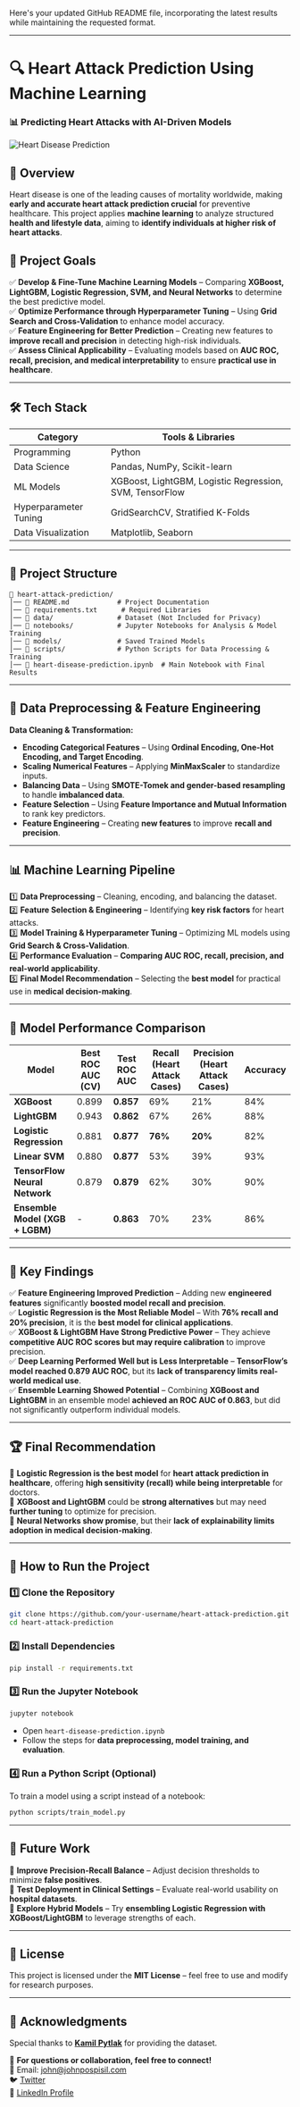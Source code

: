 Here's your updated GitHub README file, incorporating the latest results while maintaining the requested format.

---

# **🔍 Heart Attack Prediction Using Machine Learning**
### **📊 Predicting Heart Attacks with AI-Driven Models**
![Heart Disease Prediction](https://github.com/user-attachments/assets/ea92c7db-f7ed-4e40-a0c8-cd92fb56cab1)

## **📌 Overview**
Heart disease is one of the leading causes of mortality worldwide, making **early and accurate heart attack prediction crucial** for preventive healthcare. This project applies **machine learning** to analyze structured **health and lifestyle data**, aiming to **identify individuals at higher risk of heart attacks**.

## **🎯 Project Goals**
✅ **Develop & Fine-Tune Machine Learning Models** – Comparing **XGBoost, LightGBM, Logistic Regression, SVM, and Neural Networks** to determine the best predictive model.  
✅ **Optimize Performance through Hyperparameter Tuning** – Using **Grid Search and Cross-Validation** to enhance model accuracy.  
✅ **Feature Engineering for Better Prediction** – Creating new features to **improve recall and precision** in detecting high-risk individuals.  
✅ **Assess Clinical Applicability** – Evaluating models based on **AUC ROC, recall, precision, and medical interpretability** to ensure **practical use in healthcare**.

---

## **🛠️ Tech Stack**
| **Category**  | **Tools & Libraries** |
|--------------|----------------------|
| Programming  | Python |
| Data Science | Pandas, NumPy, Scikit-learn |
| ML Models    | XGBoost, LightGBM, Logistic Regression, SVM, TensorFlow |
| Hyperparameter Tuning | GridSearchCV, Stratified K-Folds |
| Data Visualization | Matplotlib, Seaborn |

---

## **📂 Project Structure**
```plaintext
📁 heart-attack-prediction/
│── 📄 README.md            # Project Documentation
│── 📄 requirements.txt      # Required Libraries
│── 📁 data/                # Dataset (Not Included for Privacy)
│── 📁 notebooks/           # Jupyter Notebooks for Analysis & Model Training
│── 📁 models/              # Saved Trained Models
│── 📁 scripts/             # Python Scripts for Data Processing & Training
│── 📄 heart-disease-prediction.ipynb  # Main Notebook with Final Results
```

---

## **🔬 Data Preprocessing & Feature Engineering**
**Data Cleaning & Transformation:**
- **Encoding Categorical Features** – Using **Ordinal Encoding, One-Hot Encoding, and Target Encoding**.
- **Scaling Numerical Features** – Applying **MinMaxScaler** to standardize inputs.
- **Balancing Data** – Using **SMOTE-Tomek and gender-based resampling** to handle **imbalanced data**.
- **Feature Selection** – Using **Feature Importance and Mutual Information** to rank key predictors.
- **Feature Engineering** – Creating **new features** to improve **recall and precision**.

---

## **📊 Machine Learning Pipeline**
1️⃣ **Data Preprocessing** – Cleaning, encoding, and balancing the dataset.  
2️⃣ **Feature Selection & Engineering** – Identifying **key risk factors** for heart attacks.  
3️⃣ **Model Training & Hyperparameter Tuning** – Optimizing ML models using **Grid Search & Cross-Validation**.  
4️⃣ **Performance Evaluation** – **Comparing AUC ROC, recall, precision, and real-world applicability**.  
5️⃣ **Final Model Recommendation** – Selecting the **best model** for practical use in **medical decision-making**.

---

## **🔎 Model Performance Comparison**
| **Model** | **Best ROC AUC (CV)** | **Test ROC AUC** | **Recall (Heart Attack Cases)** | **Precision (Heart Attack Cases)** | **Accuracy** |
|-----------|-----------------|----------------|----------------|----------------|----------------|
| **XGBoost** | 0.899 | **0.857** | 69% | 21% | 84% |
| **LightGBM** | 0.943 | **0.862** | 67% | 26% | 88% |
| **Logistic Regression** | 0.881 | **0.877** | **76%** | **20%** | 82% |
| **Linear SVM** | 0.880 | **0.877** | 53% | 39% | 93% |
| **TensorFlow Neural Network** | 0.879 | **0.879** | 62% | 30% | 90% |
| **Ensemble Model (XGB + LGBM)** | - | **0.863** | 70% | 23% | 86% |

---

## **📌 Key Findings**
✅ **Feature Engineering Improved Prediction** – Adding new **engineered features** significantly **boosted model recall and precision**.  
✅ **Logistic Regression is the Most Reliable Model** – With **76% recall and 20% precision**, it is the **best model for clinical applications**.  
✅ **XGBoost & LightGBM Have Strong Predictive Power** – They achieve **competitive AUC ROC scores but may require calibration** to improve precision.  
✅ **Deep Learning Performed Well but is Less Interpretable** – **TensorFlow’s model reached 0.879 AUC ROC**, but its **lack of transparency limits real-world medical use**.  
✅ **Ensemble Learning Showed Potential** – Combining **XGBoost and LightGBM** in an ensemble model **achieved an ROC AUC of 0.863**, but did not significantly outperform individual models.

---

## **🏆 Final Recommendation**
🔹 **Logistic Regression is the best model** for **heart attack prediction in healthcare**, offering **high sensitivity (recall) while being interpretable** for doctors.  
🔹 **XGBoost and LightGBM** could be **strong alternatives** but may need **further tuning** to optimize for precision.  
🔹 **Neural Networks show promise**, but their **lack of explainability limits adoption in medical decision-making**.  

---

## **🚀 How to Run the Project**
### **1️⃣ Clone the Repository**
```bash
git clone https://github.com/your-username/heart-attack-prediction.git
cd heart-attack-prediction
```

### **2️⃣ Install Dependencies**
```bash
pip install -r requirements.txt
```

### **3️⃣ Run the Jupyter Notebook**
```bash
jupyter notebook
```
- Open `heart-disease-prediction.ipynb`
- Follow the steps for **data preprocessing, model training, and evaluation**.

### **4️⃣ Run a Python Script (Optional)**
To train a model using a script instead of a notebook:
```bash
python scripts/train_model.py
```

---

## **🔮 Future Work**
🔹 **Improve Precision-Recall Balance** – Adjust decision thresholds to minimize **false positives**.  
🔹 **Test Deployment in Clinical Settings** – Evaluate real-world usability on **hospital datasets**.  
🔹 **Explore Hybrid Models** – Try **ensembling Logistic Regression with XGBoost/LightGBM** to leverage strengths of each.  

---

## **📜 License**
This project is licensed under the **MIT License** – feel free to use and modify for research purposes.

---

## **🙌 Acknowledgments**
Special thanks to **[Kamil Pytlak](https://www.kaggle.com/kamilpytlak)** for providing the dataset.

📌 **For questions or collaboration, feel free to connect!**  
📩 Email: john@johnpospisil.com  
 🐦 [Twitter](https://x.com/audiofreak7)  
 🔗 [LinkedIn Profile](https://www.linkedin.com/in/johnpospisil/)
